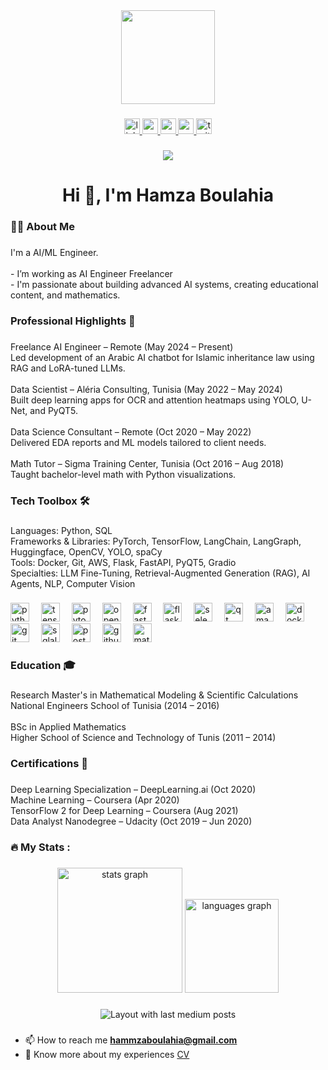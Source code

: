 <div align="center">
  <img height="150" src="https://media.giphy.com/media/M9gbBd9nbDrOTu1Mqx/giphy.gif"  />
</div>

###

<div align="center">
  <a href="https://www.linkedin.com/in/hamzaboulahia/" target="_blank">
    <img src="https://img.shields.io/static/v1?message=LinkedIn&logo=linkedin&label=&color=0077B5&logoColor=white&labelColor=&style=for-the-badge" height="25" alt="linkedin logo"  />
  </a>
  <a href="https://www.youtube.com/@MLWH" target="_blank">
    <img src="https://img.shields.io/static/v1?message=Youtube&logo=youtube&label=&color=FF0000&logoColor=white&labelColor=&style=for-the-badge" height="25" alt="youtube logo"  />
  </a>
  <a href="https://medium.com/@hamzamlwh" target="_blank">
    <img src="https://img.shields.io/static/v1?message=Medium&logo=medium&label=&color=12100E&logoColor=white&labelColor=&style=for-the-badge" height="25" alt="medium logo"  />
  </a>
  <a href="hammzaboulahia@gmail.com" target="_blank">
    <img src="https://img.shields.io/static/v1?message=Gmail&logo=gmail&label=&color=D14836&logoColor=white&labelColor=&style=for-the-badge" height="25" alt="gmail logo"  />
  </a>
  <a href="https://x.com/HamzaBlha" target="_blank">
    <img src="https://img.shields.io/static/v1?message=Twitter&logo=twitter&label=&color=1DA1F2&logoColor=white&labelColor=&style=for-the-badge" height="25" alt="twitter logo"  />
  </a>
</div>

###

<div align="center">
  <img src="https://visitor-badge.laobi.icu/badge?page_id=HmzBo.HmzBo&"  />
</div>

###

<h1 align="center">Hi 👋, I'm Hamza Boulahia</h1>

###

<h3 align="left">👩‍💻  About Me</h3>

###

<p align="left">I'm a AI/ML Engineer.<br><br>- I’m working as AI Engineer Freelancer<br>- I'm passionate about building advanced AI systems, creating educational content, and mathematics.</p>

###

<h3 align="left">Professional Highlights 🌟</h3>

###

<p align="left">Freelance AI Engineer – Remote (May 2024 – Present)<br>Led development of an Arabic AI chatbot for Islamic inheritance law using RAG and LoRA-tuned LLMs.<br><br>Data Scientist – Aléria Consulting, Tunisia (May 2022 – May 2024)<br>Built deep learning apps for OCR and attention heatmaps using YOLO, U-Net, and PyQT5.<br><br>Data Science Consultant – Remote (Oct 2020 – May 2022)<br>Delivered EDA reports and ML models tailored to client needs.<br><br>Math Tutor – Sigma Training Center, Tunisia (Oct 2016 – Aug 2018)<br>Taught bachelor-level math with Python visualizations.</p>

###

<h3 align="left">Tech Toolbox 🛠️</h3>

###

<p align="left">Languages: Python, SQL<br>Frameworks & Libraries: PyTorch, TensorFlow, LangChain, LangGraph, Huggingface, OpenCV, YOLO, spaCy<br>Tools: Docker, Git, AWS, Flask, FastAPI, PyQT5, Gradio<br>Specialties: LLM Fine-Tuning, Retrieval-Augmented Generation (RAG), AI Agents, NLP, Computer Vision</p>

###

<div align="left">
  <img src="https://cdn.jsdelivr.net/gh/devicons/devicon/icons/python/python-original.svg" height="30" alt="python logo"  />
  <img width="11" />
  <img src="https://cdn.jsdelivr.net/gh/devicons/devicon/icons/tensorflow/tensorflow-original.svg" height="30" alt="tensorflow logo"  />
  <img width="11" />
  <img src="https://cdn.jsdelivr.net/gh/devicons/devicon/icons/pytorch/pytorch-original.svg" height="30" alt="pytorch logo"  />
  <img width="11" />
  <img src="https://cdn.jsdelivr.net/gh/devicons/devicon/icons/opencv/opencv-original.svg" height="30" alt="opencv logo"  />
  <img width="11" />
  <img src="https://cdn.jsdelivr.net/gh/devicons/devicon/icons/fastapi/fastapi-original.svg" height="30" alt="fastapi logo"  />
  <img width="11" />
  <img src="https://skillicons.dev/icons?i=flask" height="30" alt="flask logo"  />
  <img width="11" />
  <img src="https://cdn.jsdelivr.net/gh/devicons/devicon/icons/selenium/selenium-original.svg" height="30" alt="selenium logo"  />
  <img width="11" />
  <img src="https://cdn.jsdelivr.net/gh/devicons/devicon/icons/qt/qt-original.svg" height="30" alt="qt logo"  />
  <img width="11" />
  <img src="https://cdn.jsdelivr.net/gh/devicons/devicon/icons/amazonwebservices/amazonwebservices-original-wordmark.svg" height="30" alt="amazonwebservices logo"  />
  <img width="11" />
  <img src="https://cdn.jsdelivr.net/gh/devicons/devicon/icons/docker/docker-plain-wordmark.svg" height="30" alt="docker logo"  />
  <img width="11" />
  <img src="https://cdn.jsdelivr.net/gh/devicons/devicon/icons/git/git-original.svg" height="30" alt="git logo"  />
  <img width="11" />
  <img src="https://cdn.jsdelivr.net/gh/devicons/devicon/icons/sqlalchemy/sqlalchemy-original.svg" height="30" alt="sqlalchemy logo"  />
  <img width="11" />
  <img src="https://cdn.jsdelivr.net/gh/devicons/devicon/icons/postgresql/postgresql-original.svg" height="30" alt="postgresql logo"  />
  <img width="11" />
  <img src="https://skillicons.dev/icons?i=githubactions" height="30" alt="githubactions logo"  />
  <img width="11" />
  <img src="https://cdn.jsdelivr.net/gh/devicons/devicon/icons/matlab/matlab-original.svg" height="30" alt="matlab logo"  />
</div>

###

<h3 align="left">Education 🎓</h3>

###

<p align="left">Research Master's in Mathematical Modeling & Scientific Calculations<br>National Engineers School of Tunisia (2014 – 2016)<br><br>BSc in Applied Mathematics<br>Higher School of Science and Technology of Tunis (2011 – 2014)</p>

###

<h3 align="left">Certifications 📜</h3>

###

<p align="left">Deep Learning Specialization – DeepLearning.ai (Oct 2020)<br>Machine Learning – Coursera (Apr 2020)<br>TensorFlow 2 for Deep Learning – Coursera (Aug 2021)<br>Data Analyst Nanodegree – Udacity (Oct 2019 – Jun 2020)</p>

###

<h3 align="left">🔥   My Stats :</h3>

###

<div align="center">
  <img src="https://github-readme-stats.vercel.app/api?username=HmzBo&hide_title=false&hide_rank=false&show_icons=true&include_all_commits=true&count_private=true&disable_animations=false&theme=dark&locale=en&hide_border=false&order=1" height="200" alt="stats graph"  />
  <img src="https://github-readme-stats.vercel.app/api/top-langs?username=HmzBo&locale=en&hide_title=false&layout=compact&card_width=320&langs_count=5&theme=dark&hide_border=false&order=2" height="150" alt="languages graph"  />
</div>

###

<div align="center">
  <img src="https://github-read-medium-git-main.pahlevikun.vercel.app/latest?limit=4&username=hamzamlwh&theme=default" alt="Layout with last medium posts"  />
</div>

###

- 📫 How to reach me **hammzaboulahia@gmail.com**
- 📄 Know more about my experiences [CV](./CV.pdf)
